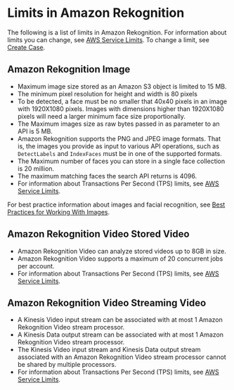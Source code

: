 # Limits in Amazon Rekognition<a name="limits"></a>

The following is a list of limits in Amazon Rekognition\. For information about limits you can change, see [AWS Service Limits](https://docs.aws.amazon.com/general/latest/gr/aws_service_limits.html#limits_rekognition)\. To change a limit, see [Create Case](https://console.aws.amazon.com/support/v1#/case/create?issueType=service-limit-increase)\.

## Amazon Rekognition Image<a name="limits-image"></a>
+ Maximum image size stored as an Amazon S3 object is limited to 15 MB\. 
+ The minimum pixel resolution for height and width is 80 pixels
+ To be detected, a face must be no smaller that 40x40 pixels in an image with 1920X1080 pixels\. Images with dimensions higher than 1920X1080 pixels will need a larger minimum face size proportionally\. 
+ The Maximum images size as raw bytes passed in as parameter to an API is 5 MB\.
+ Amazon Rekognition supports the PNG and JPEG image formats\. That is, the images you provide as input to various API operations, such as `DetectLabels` and `IndexFaces` must be in one of the supported formats\.
+ The Maximum number of faces you can store in a single face collection is 20 million\.
+ The maximum matching faces the search API returns is 4096\.
+ For information about Transactions Per Second \(TPS\) limits, see [AWS Service Limits](https://docs.aws.amazon.com/general/latest/gr/aws_service_limits.html#limits_rekognition)\.

For best practice information about images and facial recognition, see [Best Practices for Working With Images](image-best-practices.md)\.

## Amazon Rekognition Video Stored Video<a name="limits-vstored-video"></a>
+ Amazon Rekognition Video can analyze stored videos up to 8GB in size\.
+ Amazon Rekognition Video supports a maximum of 20 concurrent jobs per account\.
+ For information about Transactions Per Second \(TPS\) limits, see [AWS Service Limits](https://docs.aws.amazon.com/general/latest/gr/aws_service_limits.html#limits_rekognition)\.

## Amazon Rekognition Video Streaming Video<a name="limits-streaming-video"></a>
+ A Kinesis Video input stream can be associated with at most 1 Amazon Rekognition Video stream processor\.
+ A Kinesis Data output stream can be associated with at most 1 Amazon Rekognition Video stream processor\. 
+ The Kinesis Video input stream and Kinesis Data output stream associated with an Amazon Rekognition Video stream processor cannot be shared by multiple processors\.
+ For information about Transactions Per Second \(TPS\) limits, see [AWS Service Limits](https://docs.aws.amazon.com/general/latest/gr/aws_service_limits.html#limits_rekognition)\.